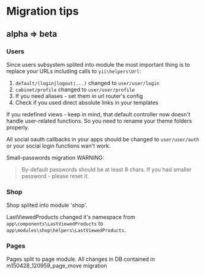 # Migration tips

## alpha => beta

### Users

Since users subsystem splited into module the most important thing is to replace your URLs including calls to `yii\helpers\Url`:

1. `default/(login|logout|...)` changed to `user/user/login`
2. `cabinet/profile` changed to `user/user/profile`
3. If you need aliases - set them in url router's config
4. Check if you used direct absolute links in your templates

If you redefined views - keep in mind, that default controller now doesn't handle user-related functions. So you need to rename your theme folders properly.

All social oauth callbacks in your apps should be changed to `user/user/auth` or your social login functions wan't work.

Small-passwords migration WARNING:

> By-default passwords should be at least 8 chars. If you had smaller password - please reset it.


### Shop

Shop splited into module 'shop'.

LastViewedProducts changed it's namespace from `app\components\LastViewedProducts` to `app\modules\shop\helpers\LastViewedProducts`.

### Pages
Pages split to page module.
All changes in DB contained in m150428_120959_page_move migration